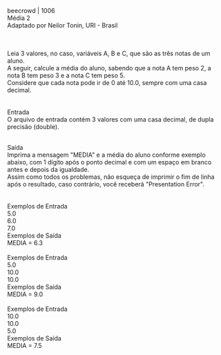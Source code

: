 beecrowd | 1006 <br/>
Média 2<br/>
Adaptado por Neilor Tonin, URI - Brasil<br/>

<br/><br/>
Leia 3 valores, no caso, variáveis A, B e C, que são as três notas de um aluno. <br/>
A seguir, calcule a média do aluno, sabendo que a nota A tem peso 2, a nota B tem peso 3 e a nota C tem peso 5. <br/>
Considere que cada nota pode ir de 0 até 10.0, sempre com uma casa decimal.<br/>
<br/><br/>
Entrada<br/>
O arquivo de entrada contém 3 valores com uma casa decimal, de dupla precisão (double).<br/><br/>

Saída<br/>
Imprima a mensagem "MEDIA" e a média do aluno conforme exemplo abaixo, com 1 dígito após o ponto decimal e com um espaço em branco antes e depois da igualdade.<br/> 
Assim como todos os problemas, não esqueça de imprimir o fim de linha após o resultado, caso contrário, você receberá "Presentation Error".<br/>
<br/><br/>
Exemplos de Entrada	<br/>
5.0<br/>
6.0<br/>
7.0<br/>
Exemplos de Saída<br/>
MEDIA = 6.3<br/><br/>
Exemplos de Entrada	<br/>
5.0<br/>
10.0<br/>
10.0<br/>
Exemplos de Saída<br/>
MEDIA = 9.0<br/><br/>
Exemplos de Entrada	<br/>
10.0<br/>
10.0<br/>
5.0<br/>
Exemplos de Saída<br/>
MEDIA = 7.5<br/>
